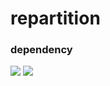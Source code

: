 # repartition

### dependency
<img src="https://img.shields.io/badge/pandas>=2.0.3-brightgreen"/> <img src="https://img.shields.io/badge/pyarrow>=17.0.0-brightgreen"/>

